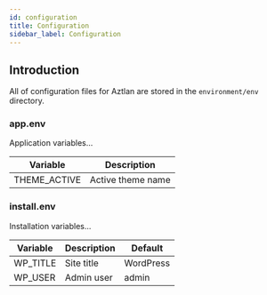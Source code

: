 ```yaml
---
id: configuration
title: Configuration
sidebar_label: Configuration
---
```


## Introduction

All of configuration files for Aztlan are stored in the `environment/env` directory.

### app.env

Application variables...

|Variable    |Description      |
|------------|-----------------|
|THEME_ACTIVE|Active theme name|

### install.env

Installation variables...

|Variable    |Description      |Default  |
|------------|-----------------|---------|
|WP_TITLE    |Site title       |WordPress|
|WP_USER     |Admin user       |admin    |
